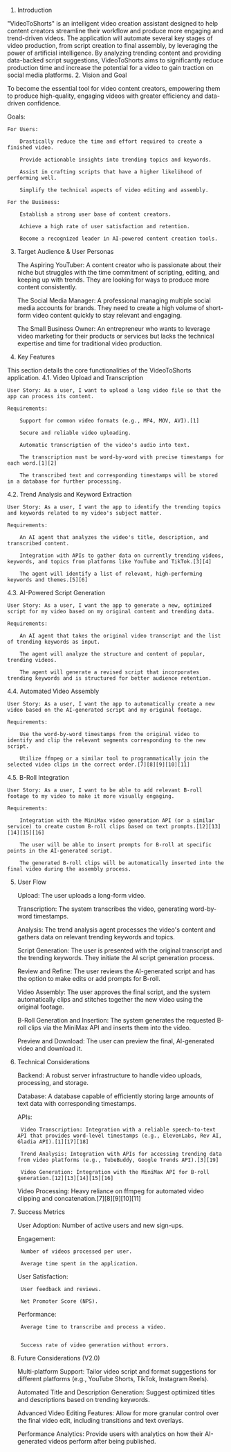 1. Introduction

"VideoToShorts" is an intelligent video creation assistant designed to help content creators streamline their workflow and produce more engaging and trend-driven videos. The application will automate several key stages of video production, from script creation to final assembly, by leveraging the power of artificial intelligence. By analyzing trending content and providing data-backed script suggestions, VideoToShorts aims to significantly reduce production time and increase the potential for a video to gain traction on social media platforms.
2. Vision and Goal

To become the essential tool for video content creators, empowering them to produce high-quality, engaging videos with greater efficiency and data-driven confidence.

Goals:

    For Users:

        Drastically reduce the time and effort required to create a finished video.

        Provide actionable insights into trending topics and keywords.

        Assist in crafting scripts that have a higher likelihood of performing well.

        Simplify the technical aspects of video editing and assembly.

    For the Business:

        Establish a strong user base of content creators.

        Achieve a high rate of user satisfaction and retention.

        Become a recognized leader in AI-powered content creation tools.

3. Target Audience & User Personas

    The Aspiring YouTuber: A content creator who is passionate about their niche but struggles with the time commitment of scripting, editing, and keeping up with trends. They are looking for ways to produce more content consistently.

    The Social Media Manager: A professional managing multiple social media accounts for brands. They need to create a high volume of short-form video content quickly to stay relevant and engaging.

    The Small Business Owner: An entrepreneur who wants to leverage video marketing for their products or services but lacks the technical expertise and time for traditional video production.

4. Key Features

This section details the core functionalities of the VideoToShorts application.
4.1. Video Upload and Transcription

    User Story: As a user, I want to upload a long video file so that the app can process its content.

    Requirements:

        Support for common video formats (e.g., MP4, MOV, AVI).[1]

        Secure and reliable video uploading.

        Automatic transcription of the video's audio into text.

        The transcription must be word-by-word with precise timestamps for each word.[1][2]

        The transcribed text and corresponding timestamps will be stored in a database for further processing.

4.2. Trend Analysis and Keyword Extraction

    User Story: As a user, I want the app to identify the trending topics and keywords related to my video's subject matter.

    Requirements:

        An AI agent that analyzes the video's title, description, and transcribed content.

        Integration with APIs to gather data on currently trending videos, keywords, and topics from platforms like YouTube and TikTok.[3][4]

        The agent will identify a list of relevant, high-performing keywords and themes.[5][6]

4.3. AI-Powered Script Generation

    User Story: As a user, I want the app to generate a new, optimized script for my video based on my original content and trending data.

    Requirements:

        An AI agent that takes the original video transcript and the list of trending keywords as input.

        The agent will analyze the structure and content of popular, trending videos.

        The agent will generate a revised script that incorporates trending keywords and is structured for better audience retention.

4.4. Automated Video Assembly

    User Story: As a user, I want the app to automatically create a new video based on the AI-generated script and my original footage.

    Requirements:

        Use the word-by-word timestamps from the original video to identify and clip the relevant segments corresponding to the new script.

        Utilize ffmpeg or a similar tool to programmatically join the selected video clips in the correct order.[7][8][9][10][11]

4.5. B-Roll Integration

    User Story: As a user, I want to be able to add relevant B-roll footage to my video to make it more visually engaging.

    Requirements:

        Integration with the MiniMax video generation API (or a similar service) to create custom B-roll clips based on text prompts.[12][13][14][15][16]

        The user will be able to insert prompts for B-roll at specific points in the AI-generated script.

        The generated B-roll clips will be automatically inserted into the final video during the assembly process.

5. User Flow

    Upload: The user uploads a long-form video.

    Transcription: The system transcribes the video, generating word-by-word timestamps.

    Analysis: The trend analysis agent processes the video's content and gathers data on relevant trending keywords and topics.

    Script Generation: The user is presented with the original transcript and the trending keywords. They initiate the AI script generation process.

    Review and Refine: The user reviews the AI-generated script and has the option to make edits or add prompts for B-roll.

    Video Assembly: The user approves the final script, and the system automatically clips and stitches together the new video using the original footage.

    B-Roll Generation and Insertion: The system generates the requested B-roll clips via the MiniMax API and inserts them into the video.

    Preview and Download: The user can preview the final, AI-generated video and download it.

6. Technical Considerations

    Backend: A robust server infrastructure to handle video uploads, processing, and storage.

    Database: A database capable of efficiently storing large amounts of text data with corresponding timestamps.

    APIs:

        Video Transcription: Integration with a reliable speech-to-text API that provides word-level timestamps (e.g., ElevenLabs, Rev AI, Gladia API).[1][17][18]

        Trend Analysis: Integration with APIs for accessing trending data from video platforms (e.g., TubeBuddy, Google Trends API).[3][19]

        Video Generation: Integration with the MiniMax API for B-roll generation.[12][13][14][15][16]

    Video Processing: Heavy reliance on ffmpeg for automated video clipping and concatenation.[7][8][9][10][11]

7. Success Metrics

    User Adoption: Number of active users and new sign-ups.

    Engagement:

        Number of videos processed per user.

        Average time spent in the application.

    User Satisfaction:

        User feedback and reviews.

        Net Promoter Score (NPS).

    Performance:

        Average time to transcribe and process a video.


        Success rate of video generation without errors.

8. Future Considerations (V2.0)

    Multi-platform Support: Tailor video script and format suggestions for different platforms (e.g., YouTube Shorts, TikTok, Instagram Reels).

    Automated Title and Description Generation: Suggest optimized titles and descriptions based on trending keywords.

    Advanced Video Editing Features: Allow for more granular control over the final video edit, including transitions and text overlays.

    Performance Analytics: Provide users with analytics on how their AI-generated videos perform after being published.